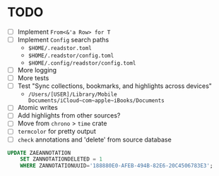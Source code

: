 # TODO

- [ ] Implement `From<&'a Row> for T`
- [ ] Implement `Config` search paths
    - `$HOME/.readstor.toml`
    - `$HOME/.readstor/config.toml`
    - `$HOME/.config/readstor/config.toml`
- [ ] More logging
- [ ] More tests
- [ ] Test "Sync collections, bookmarks, and highlights across devices"
    - `/Users/[USER]/Library/Mobile Documents/iCloud~com~apple~iBooks/Documents`
- [ ] Atomic writes
- [ ] Add highlights from other sources?
- [ ] Move from `chrono` > `time` crate
- [ ] `termcolor` for pretty output
- [ ] `check` annotations and 'delete' from source database

```sql
UPDATE ZAEANNOTATION
    SET ZANNOTATIONDELETED = 1
    WHERE ZANNOTATIONUUID='188880E0-AFEB-494B-82E6-20C4506783E3';
```
